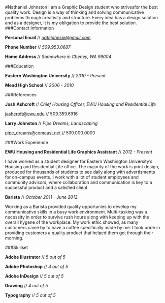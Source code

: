 #Nathaniel Johnston
I am a Graphic Design student who strivesfor the best quality work. Design is a way of thinking and solving communicative problems through creativity and structure. Every idea has a design solution and as a designer, it is my obligation to provide the best solution.
###Contact Information

**Personal Email** // *natejohnsie@gmail.com*

**Phone Number** // *509.953.0687*

**Home Address** // *Somewhere in Cheney, WA 99004*

###Education 

**Eastern Washington University** // *2010 - Present*

**Mead High School** // *2006 - 2010*

###References

**Josh Ashcroft** // *Chief Housing Officer, EWU Housing and Residential Life*

jashcroft@ewu.edu // 509.359.6916

**Larry Johnston** // *Pipe Dreams, Landscaping*

pipe_dreams@comcast.net // 509.000.0000

###Work Experience

**EWU Housing and Residential Life Graphics Assistant** // *2012 - Present*

I have worked as a student designer for Eastern Washington University’s Housing and Residential Life
office. The majority of the work is print design, produced for thousands of students to see daily along with
advertisments for on-campus events. I work with a lot of student employees and community advisors,
where collaboration and communication is key to a successful product and a satisfied client.

**Barista** // *October 2011 - June 2012*

Working as a Barista provided quality opportunies to develop my communicative skills in a busy work
environment. Multi-tasking was a necessity in order to survive rush hours along with keeping up with
the overall hygene of the workplace. My work ethic showed, as many customers came by to have a coffee
specifically made by me. I took pride in providing customers a quality product that helped them get
through their morning.

###Skillset

**Adobe Illustrator** // *5 out of 5*

**Adobe Photoshop** // *4 out of 5*

**Adobe InDesign** // *5 out of 5*

**Drawing** // *4 out of 5*

**Typography** // *5 out of 5*

